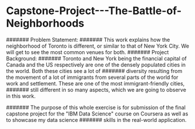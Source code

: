 # Capstone-Project---The-Battle-of-Neighborhoods
####### Problem Statement:
####### This work explains how the neighborhood of Toronto is different, or similar to that of New York City. We will get to see the most common venues for both.
####### Project Background:
####### Toronto and New York being the financial capital of Canada and the US respectively are one of the densely populated cities in the world. Both these cities see a lot of ####### diversity resulting from the movement of a lot of immigrants from several parts of the world for work and settlement. These are one of the most immigrant-friendly cities, ####### still different in so many aspects, which we are going to observe in this work.

####### The purpose of this whole exercise is for submission of the final capstone project for the "IBM Data Science" course on Coursera as well as to showcase my data science ####### skills in the real-world application.
